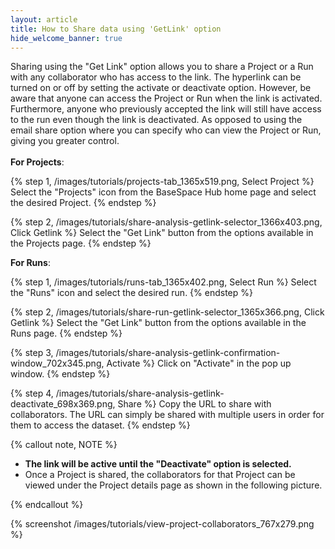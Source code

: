 ```yaml
---
layout: article
title: How to Share data using 'GetLink' option
hide_welcome_banner: true
---
```


Sharing using the "Get Link" option allows you to share a Project or a Run with any collaborator who has access to the link. The hyperlink can be turned on or off by setting the activate or deactivate option. However, be aware that anyone can access the Project or Run when the link is activated. Furthermore, anyone who previously accepted the link will still have access to the run even though the link is deactivated. As opposed to using the email share option where you can specify who can view the Project or Run, giving you greater control. 
<br />
<br />
**For Projects**:

{% step 1, /images/tutorials/projects-tab_1365x519.png, Select Project %}
Select the "Projects" icon from the BaseSpace Hub home page and select the desired Project.
{% endstep %}

{% step 2, /images/tutorials/share-analysis-getlink-selector_1366x403.png, Click Getlink %}
Select the "Get Link" button from the options available in the Projects page.
{% endstep %}

**For Runs**:

{% step 1, /images/tutorials/runs-tab_1365x402.png, Select Run %}
Select the "Runs" icon and select the desired run.
{% endstep %}

{% step 2, /images/tutorials/share-run-getlink-selector_1365x366.png, Click Getlink %}
Select the "Get Link" button from the options available in the Runs page.
{% endstep %}

{% step 3, /images/tutorials/share-analysis-getlink-confirmation-window_702x345.png, Activate %}
Click on "Activate" in the pop up window.
{% endstep %}

{% step 4, /images/tutorials/share-analysis-getlink-deactivate_698x369.png, Share %}
Copy the URL to share with collaborators.  The URL can simply be shared with multiple users in order for them to access the dataset.
{% endstep %}

{% callout note, NOTE %}

- **The link will be active until the "Deactivate" option is selected.**
- Once a Project is shared, the collaborators for that Project can be viewed under the Project details page as shown in the following picture.

{% endcallout %}

{% screenshot /images/tutorials/view-project-collaborators_767x279.png %}  
